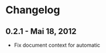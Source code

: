 # Changelog

## 0.2.1 - Mai 18, 2012

- Fix document context for automatic <style> management.

## 0.2.0 - Mai 18, 2012

- Add default variables.
- Add autoamtic <style> management.

## 0.1.0 - Mai 16, 2012

- Initial import
